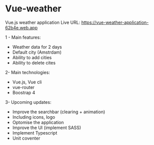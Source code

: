 # Vue-weather
Vue.js weather application
Live URL: https://vue-weather-application-62b4e.web.app

1 - Main features:
  * Weather data for 2 days
  * Default city (Amstrdam)
  * Ability to add cities
  * Ability to delete cites
  
2- Main technologies:
   * Vue.js, Vue cli
   * vue-router
   * Boostrap 4
   
3- Upcoming updates:
   * Improve the searchbar (clearing + animation)
   * Including icons, logo
   * Optomise the application
   * Improve the UI (implement SASS)
   * Implement Typescript
   * Unit coventer
   
